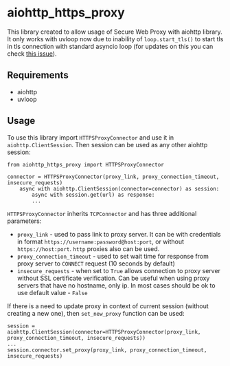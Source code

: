 # aiohttp_https_proxy

This library created to allow usage of Secure Web Proxy with aiohttp library.
It only works with uvloop now due to inability of `loop.start_tls()` to start tls in tls connection with standard asyncio loop
(for updates on this you can check [this issue](https://bugs.python.org/issue37179)).

Requirements
------------
* aiohttp
* uvloop

Usage
-----
To use this library import `HTTPSProxyConnector` and use it in `aiohttp.ClientSession`. 
Then session can be used as any other aiohttp session:
```
from aiohttp_https_proxy import HTTPSProxyConnector

connector = HTTPSProxyConnector(proxy_link, proxy_connection_timeout, insecure_requests)
    async with aiohttp.ClientSession(connector=connector) as session:
        async with session.get(url) as response:
        ...
```

`HTTPSProxyConnector` inherits `TCPConnector` and has three additional parameters:
* `proxy_link` - used to pass link to proxy server. It can be with credentials in format
`https://username:password@host:port`, or without `https://host:port`. `http` proxies also can be used.
* `proxy_connection_timeout` - used to set wait time for response from proxy server to `CONNECT` request
  (10 seconds by default)
* `insecure_requests` - when set to `True` allows connection to proxy server without SSL certificate verification.
  Can be useful when using proxy servers that have no hostname, only ip. In most cases should be ok to use
  default value - `False`
  
If there is a need to update proxy in context of current session (without creating a new one),
then `set_new_proxy` function can be used:
```
session = aiohttp.ClientSession(connector=HTTPSProxyConnector(proxy_link, proxy_connection_timeout, insecure_requests))
...
session.connector.set_proxy(proxy_link, proxy_connection_timeout, insecure_requests)
```

